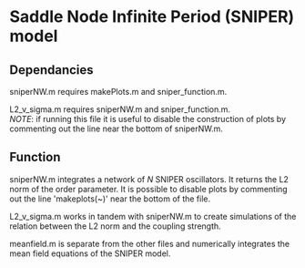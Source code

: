 # Saddle Node Infinite Period (SNIPER) model

## Dependancies
sniperNW.m requires makePlots.m and sniper_function.m.

L2_v_sigma.m requires sniperNW.m and sniper_function.m.  
*NOTE*: if running this file it is useful to disable the construction of plots
by commenting out the line near the bottom of sniperNW.m.


## Function
sniperNW.m integrates a network of *N* SNIPER oscillators. It returns the L2 norm of the order parameter. It is possible to disable plots by commenting out the
line 'makeplots(~)' near the bottom of the file. 

L2_v_sigma.m works in tandem with sniperNW.m to create simulations of the relation between the L2 norm and the coupling strength.

meanfield.m is separate from the other files and numerically integrates the mean field equations of the SNIPER model.


